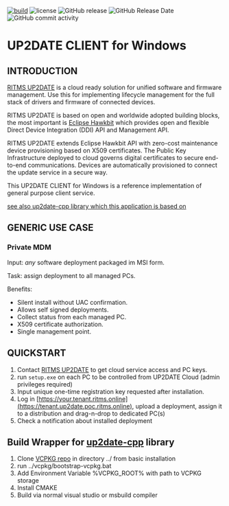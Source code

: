 [![build](https://github.com/rtsoft-gmbh/up2date-win/actions/workflows/ci.yaml/badge.svg)](https://github.com/rtsoft-gmbh/up2date-win/actions/workflows/ci.yaml)
![license](https://img.shields.io/github/license/rtsoft-gmbh/up2date-win)
![GitHub release](https://img.shields.io/github/v/release/rtsoft-gmbh/up2date-win)
![GitHub Release Date](https://img.shields.io/github/release-date/rtsoft-gmbh/up2date-win)
![GitHub commit activity](https://img.shields.io/github/commit-activity/m/rtsoft-gmbh/up2date-win)
# UP2DATE CLIENT for Windows

## INTRODUCTION

[RITMS UP2DATE](https://ritms.online) is a cloud ready solution for unified software and firmware management. Use this for implementing lifecycle management for the full stack of drivers and firmware of connected devices.

RITMS UP2DATE is based on open and worldwide adopted building blocks, the most important is [Eclipse Hawkbit](https://www.eclipse.org/ddi/) which provides open and flexible Direct Device Integration (DDI) API and Management API.

RITMS UP2DATE extends Eclipse Hawkbit API with zero-cost maintenance device provisioning based on X509 certificates. The Public Key Infrastructure deployed to cloud governs digital certificates to secure end-to-end communications. Devices are automatically provisioned to connect the update service in a secure way.

This UP2DATE CLIENT for Windows is a reference implementation of general purpose client service.

[see also up2date-cpp library which this application is based on](https://github.com/rtsoft-gmbh/up2date-cpp)

## GENERIC USE CASE

### Private MDM

Input: _any_ software deployment packaged im MSI form.

Task: assign deployment to all managed PCs.

Benefits:

* Silent install without UAC confirmation.
* Allows self signed deployments.
* Collect status from each managed PC.
* X509 certificate authorization.
* Single management point.

## QUICKSTART

1. Contact [RITMS UP2DATE](https://ritms.online) to get cloud service access and PC keys.
2. run `setup.exe` on each PC to be controlled from UP2DATE Cloud (admin privileges required)
3. Input unique one-time registration key requested after installation.
4. Log in [https://your.tenant.ritms.online](https://tenant.up2date.poc.ritms.online), upload a deployment, assign it to a distribution and drag-n-drop to dedicated PC(s)
5. Check a notification about installed deployment

## Build Wrapper for [up2date-cpp](https://github.com/rtsoft-gmbh/up2date-cpp) library
1. Clone [VCPKG repo](https://github.com/microsoft/vcpkg) in directory ../ from basic installation
2. run ../vcpkg/bootstrap-vcpkg.bat
3. Add Environment Variable %VCPKG_ROOT% with path to VCPKG storage
4. Install CMAKE 
5. Build via normal visual studio or msbuild compiler